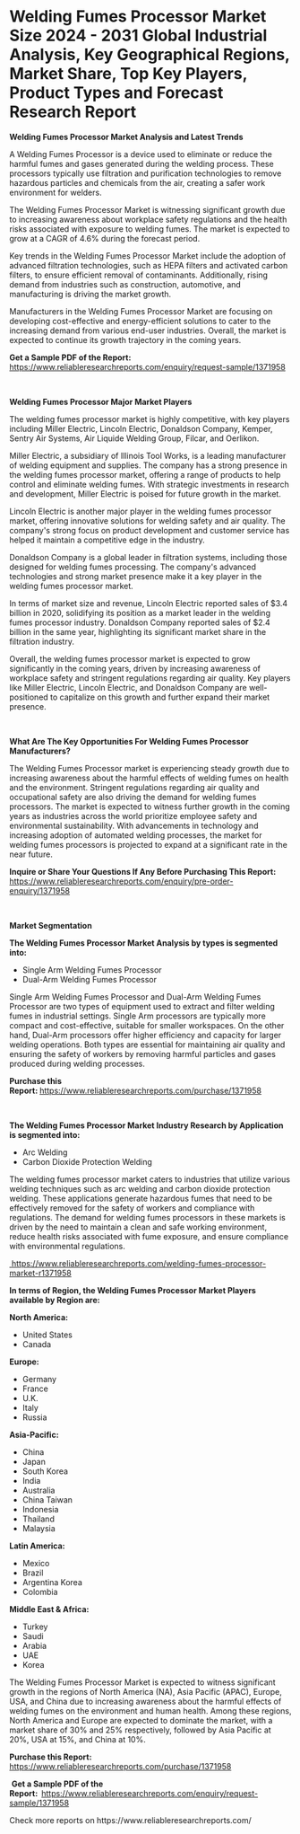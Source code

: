 <p><h1>Welding Fumes Processor Market Size 2024 - 2031 Global Industrial Analysis, Key Geographical Regions, Market Share, Top Key Players, Product Types and Forecast Research Report</h1></p><p><strong>Welding Fumes Processor Market Analysis and Latest Trends</strong></p>
<p><p>A Welding Fumes Processor is a device used to eliminate or reduce the harmful fumes and gases generated during the welding process. These processors typically use filtration and purification technologies to remove hazardous particles and chemicals from the air, creating a safer work environment for welders.</p><p>The Welding Fumes Processor Market is witnessing significant growth due to increasing awareness about workplace safety regulations and the health risks associated with exposure to welding fumes. The market is expected to grow at a CAGR of 4.6% during the forecast period.</p><p>Key trends in the Welding Fumes Processor Market include the adoption of advanced filtration technologies, such as HEPA filters and activated carbon filters, to ensure efficient removal of contaminants. Additionally, rising demand from industries such as construction, automotive, and manufacturing is driving the market growth.</p><p>Manufacturers in the Welding Fumes Processor Market are focusing on developing cost-effective and energy-efficient solutions to cater to the increasing demand from various end-user industries. Overall, the market is expected to continue its growth trajectory in the coming years.</p></p>
<p><strong>Get a Sample PDF of the Report:&nbsp;</strong> <a href="https://www.reliableresearchreports.com/enquiry/request-sample/1371958">https://www.reliableresearchreports.com/enquiry/request-sample/1371958</a></p>
<p>&nbsp;</p>
<p><strong>Welding Fumes Processor Major Market Players</strong></p>
<p><p>The welding fumes processor market is highly competitive, with key players including Miller Electric, Lincoln Electric, Donaldson Company, Kemper, Sentry Air Systems, Air Liquide Welding Group, Filcar, and Oerlikon.</p><p>Miller Electric, a subsidiary of Illinois Tool Works, is a leading manufacturer of welding equipment and supplies. The company has a strong presence in the welding fumes processor market, offering a range of products to help control and eliminate welding fumes. With strategic investments in research and development, Miller Electric is poised for future growth in the market.</p><p>Lincoln Electric is another major player in the welding fumes processor market, offering innovative solutions for welding safety and air quality. The company's strong focus on product development and customer service has helped it maintain a competitive edge in the industry.</p><p>Donaldson Company is a global leader in filtration systems, including those designed for welding fumes processing. The company's advanced technologies and strong market presence make it a key player in the welding fumes processor market.</p><p>In terms of market size and revenue, Lincoln Electric reported sales of $3.4 billion in 2020, solidifying its position as a market leader in the welding fumes processor industry. Donaldson Company reported sales of $2.4 billion in the same year, highlighting its significant market share in the filtration industry.</p><p>Overall, the welding fumes processor market is expected to grow significantly in the coming years, driven by increasing awareness of workplace safety and stringent regulations regarding air quality. Key players like Miller Electric, Lincoln Electric, and Donaldson Company are well-positioned to capitalize on this growth and further expand their market presence.</p></p>
<p>&nbsp;</p>
<p><strong>What Are The Key Opportunities For Welding Fumes Processor Manufacturers?</strong></p>
<p><p>The Welding Fumes Processor market is experiencing steady growth due to increasing awareness about the harmful effects of welding fumes on health and the environment. Stringent regulations regarding air quality and occupational safety are also driving the demand for welding fumes processors. The market is expected to witness further growth in the coming years as industries across the world prioritize employee safety and environmental sustainability. With advancements in technology and increasing adoption of automated welding processes, the market for welding fumes processors is projected to expand at a significant rate in the near future.</p></p>
<p><strong>Inquire or Share Your Questions If Any Before Purchasing This Report:</strong> <a href="https://www.reliableresearchreports.com/enquiry/pre-order-enquiry/1371958">https://www.reliableresearchreports.com/enquiry/pre-order-enquiry/1371958</a></p>
<p>&nbsp;</p>
<p><strong>Market Segmentation</strong></p>
<p><strong>The Welding Fumes Processor Market Analysis by types is segmented into:</strong></p>
<p><ul><li>Single Arm Welding Fumes Processor</li><li>Dual-Arm Welding Fumes Processor</li></ul></p>
<p><p>Single Arm Welding Fumes Processor and Dual-Arm Welding Fumes Processor are two types of equipment used to extract and filter welding fumes in industrial settings. Single Arm processors are typically more compact and cost-effective, suitable for smaller workspaces. On the other hand, Dual-Arm processors offer higher efficiency and capacity for larger welding operations. Both types are essential for maintaining air quality and ensuring the safety of workers by removing harmful particles and gases produced during welding processes.</p></p>
<p><strong>Purchase this Report:&nbsp;</strong><a href="https://www.reliableresearchreports.com/purchase/1371958">https://www.reliableresearchreports.com/purchase/1371958</a></p>
<p>&nbsp;</p>
<p><strong>The Welding Fumes Processor Market Industry Research by Application is segmented into:</strong></p>
<p><ul><li>Arc Welding</li><li>Carbon Dioxide Protection Welding</li></ul></p>
<p><p>The welding fumes processor market caters to industries that utilize various welding techniques such as arc welding and carbon dioxide protection welding. These applications generate hazardous fumes that need to be effectively removed for the safety of workers and compliance with regulations. The demand for welding fumes processors in these markets is driven by the need to maintain a clean and safe working environment, reduce health risks associated with fume exposure, and ensure compliance with environmental regulations.</p></p>
<p><a href="https://www.reliableresearchreports.com/welding-fumes-processor-market-r1371958">&nbsp;https://www.reliableresearchreports.com/welding-fumes-processor-market-r1371958</a></p>
<p><strong>In terms of Region, the Welding Fumes Processor Market Players available by Region are:</strong></p>
<p>
    <p> <strong> North America: </strong>
        <ul>
            <li>United States</li>
            <li>Canada</li>
        </ul>
        </p> 
    <p> <strong> Europe: </strong>
        <ul>
            <li>Germany</li>
            <li>France</li>
            <li>U.K.</li>
            <li>Italy</li>
            <li>Russia</li>
        </ul>
        </p> 
    <p> <strong> Asia-Pacific: </strong>
        <ul>
            <li>China</li>
            <li>Japan</li>
            <li>South Korea</li>
            <li>India</li>
            <li>Australia</li>
            <li>China Taiwan</li>
            <li>Indonesia</li>
            <li>Thailand</li>
            <li>Malaysia</li>
        </ul>
        </p> 
    <p> <strong> Latin America: </strong>
        <ul>
            <li>Mexico</li>
            <li>Brazil</li>
            <li>Argentina Korea</li>
            <li>Colombia</li>
        </ul>
        </p> 
    <p> <strong> Middle East & Africa: </strong>
        <ul>
            <li>Turkey</li>
            <li>Saudi</li>
            <li>Arabia</li>
            <li>UAE</li>
            <li>Korea</li>
        </ul>
    </p>
    </p>
<p><p>The Welding Fumes Processor Market is expected to witness significant growth in the regions of North America (NA), Asia Pacific (APAC), Europe, USA, and China due to increasing awareness about the harmful effects of welding fumes on the environment and human health. Among these regions, North America and Europe are expected to dominate the market, with a market share of 30% and 25% respectively, followed by Asia Pacific at 20%, USA at 15%, and China at 10%.</p></p>
<p><strong>Purchase this Report: </strong><a href="https://www.reliableresearchreports.com/purchase/1371958">https://www.reliableresearchreports.com/purchase/1371958</a></p>
<p>&nbsp;<strong>Get a Sample PDF of the Report:&nbsp;&nbsp;</strong><a href="https://www.reliableresearchreports.com/enquiry/request-sample/1371958">https://www.reliableresearchreports.com/enquiry/request-sample/1371958</a></p>
<p><strong></strong></p>
<p>Check more reports on https://www.reliableresearchreports.com/</p>